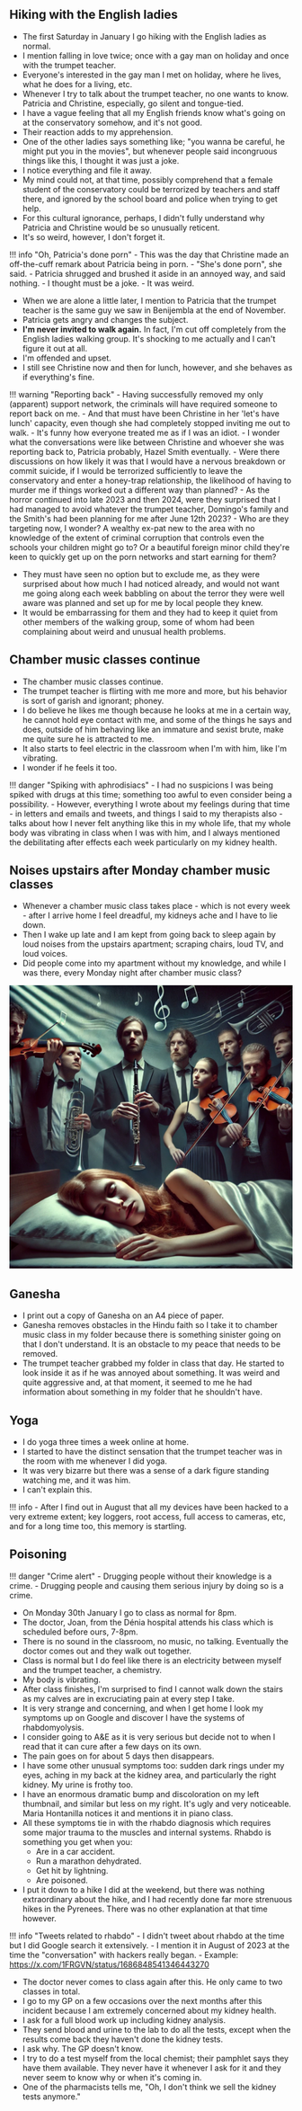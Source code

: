 

## Hiking with the English ladies

- The first Saturday in January I go hiking with the English ladies as normal.
- I mention falling in love twice; once with a gay man on holiday and once with the trumpet teacher. 
- Everyone's interested in the gay man I met on holiday, where he lives, what he does for a living, etc.
- Whenever I try to talk about the trumpet teacher, no one wants to know. Patricia and Christine, especially, go silent and tongue-tied.
- I have a vague feeling that all my English friends know what's going on at the conservatory somehow, and it's not good. 
- Their reaction adds to my apprehension.
- One of the other ladies says something like; "you wanna be careful, he might put you in the movies", but whenever people said incongruous things like this, I thought it was just a joke.
- I notice everything and file it away.
- My mind could not, at that time, possibly comprehend that a female student of the conservatory could be terrorized by teachers and staff there, and ignored by the school board and police when trying to get help. 
- For this cultural ignorance, perhaps, I didn't fully understand why Patricia and Christine would be so unusually reticent.
- It's so weird, however, I don't forget it.

!!! info "Oh, Patricia's done porn"
    - This was the day that Christine made an off-the-cuff remark about Patricia being in porn.
    - "She's done porn", she said.
    - Patricia shrugged and brushed it aside in an annoyed way, and said nothing.
    - I thought must be a joke.
    - It was weird.

- When we are alone a little later, I mention to Patricia that the trumpet teacher is the same guy we saw in Benijembla at the end of November.
- Patricia gets angry and changes the subject.
- **I'm never invited to walk again.** In fact, I'm cut off completely from the English ladies walking group. It's shocking to me actually and I can't figure it out at all. 
- I'm offended and upset.
- I still see Christine now and then for lunch, however, and she behaves as if everything's fine.

!!! warning "Reporting back"
    - Having successfully removed my only (apparent) support network, the criminals will have required someone to report back on me. 
    - And that must have been Christine in her 'let's have lunch' capacity, even though she had completely stopped inviting me out to walk.
    - It's funny how everyone treated me as if I was an idiot.
    - I wonder what the conversations were like between Christine and whoever she was reporting back to, Patricia probably, Hazel Smith eventually.
    - Were there discussions on how likely it was that I would have a nervous breakdown or commit suicide, if I would be terrorized sufficiently to leave the conservatory and enter a honey-trap relationship, the likelihood of having to murder me if things worked out a different way than planned?
    - As the horror continued into late 2023 and then 2024, were they surprised that I had managed to avoid whatever the trumpet teacher, Domingo's family and the Smith's had been planning for me after June 12th 2023?
    - Who are they targeting now, I wonder? A wealthy ex-pat new to the area with no knowledge of the extent of criminal corruption that controls even the schools your children might go to? Or a beautiful foreign minor child they're keen to quickly get up on the porn networks and start earning for them?

- They must have seen no option but to exclude me, as they were surprised about how much I had noticed already, and would not want me going along each week babbling on about the terror they were well aware was planned and set up for me by local people they knew.
- It would be embarrassing for them and they had to keep it quiet from other members of the walking group, some of whom had been complaining about weird and unusual health problems.

## Chamber music classes continue

- The chamber music classes continue.
- The trumpet teacher is flirting with me more and more, but his behavior is sort of garish and ignorant; phoney.
- I do believe he likes me though because he looks at me in a certain way, he cannot hold eye contact with me, and some of the things he says and does, outside of him behaving like an immature and sexist brute, make me quite sure he is attracted to me.
- It also starts to feel electric in the classroom when I'm with him, like I'm vibrating.
- I wonder if he feels it too.

!!! danger "Spiking with aphrodisiacs"
    - I had no suspicions I was being spiked with drugs at this time; something too awful to even consider being a possibility.
    - However, everything I wrote about my feelings during that time - in letters and emails and tweets, and things I said to my therapists also - talks about how I never felt anything like this in my whole life, that my whole body was vibrating in class when I was with him, and I always mentioned the debilitating after effects each week particularly on my kidney health.

## Noises upstairs after Monday chamber music classes

- Whenever a chamber music class takes place - which is not every week - after I arrive home I feel dreadful, my kidneys ache and I have to lie down.
- Then I wake up late and I am kept from going back to sleep again by loud noises from the upstairs apartment; scraping chairs, loud TV, and loud voices.
- Did people come into my apartment without my knowledge, and while I was there, every Monday night after chamber music class?

![Sedating me and coming into my room](../../content/images/sedating/sedating-1.png)

## Ganesha

- I print out a copy of Ganesha on an A4 piece of paper.
- Ganesha removes obstacles in the Hindu faith so I take it to chamber music class in my folder because there is something sinister going on that I don't understand. It is an obstacle to my peace that needs to be removed.
- The trumpet teacher grabbed my folder in class that day. He started to look inside it as if he was annoyed about something. It was weird and quite aggressive and, at that moment, it seemed to me he had information about something in my folder that he shouldn't have.

## Yoga

- I do yoga three times a week online at home.
- I started to have the distinct sensation that the trumpet teacher was in the room with me whenever I did yoga.
- It was very bizarre but there was a sense of a dark figure standing watching me, and it was him.
- I can't explain this.

!!! info
    - After I find out in August that all my devices have been hacked to a very extreme extent; key loggers, root access, full access to cameras, etc, and for a long time too, this memory is startling.

## Poisoning

!!! danger "Crime alert"
    - Drugging people without their knowledge is a crime.
    - Drugging people and causing them serious injury by doing so is a crime.

- On Monday 30th January I go to class as normal for 8pm.
- The doctor, Joan, from the Dénia hospital attends his class which is scheduled before ours, 7-8pm.
- There is no sound in the classroom, no music, no talking. Eventually the doctor comes out and they walk out together.
- Class is normal but I do feel like there is an electricity between myself and the trumpet teacher, a chemistry.
- My body is vibrating.
- After class finishes, I'm surprised to find I cannot walk down the stairs as my calves are in excruciating pain at every step I take.
- It is very strange and concerning, and when I get home I look my symptoms up on Google and discover I have the systems of rhabdomyolysis. 
- I consider going to A&E as it is very serious but decide not to when I read that it can cure after a few days on its own.
- The pain goes on for about 5 days then disappears.
- I have some other unusual symptoms too: sudden dark rings under my eyes, aching in my back at the kidney area, and particularly the right kidney. My urine is frothy too.
- I have an enormous dramatic bump and discoloration on my left thumbnail, and similar but less on my right. It's ugly and very noticeable. Maria Hontanilla notices it and mentions it in piano class.
- All these symptoms tie in with the rhabdo diagnosis which requires some major trauma to the muscles and internal systems. Rhabdo is something you get when you:
    - Are in a car accident.
    - Run a marathon dehydrated.
    - Get hit by lightning.
    - Are poisoned.
- I put it down to a hike I did at the weekend, but there was nothing extraordinary about the hike, and I had recently done far more strenuous hikes in the Pyrenees. There was no other explanation at that time however.

!!! info "Tweets related to rhabdo"
    - I didn't tweet about rhabdo at the time but I did Google search it extensively.
    - I mention it in August of 2023 at the time the "conversation" with hackers really began.
    - Example: https://x.com/1FRGVN/status/1686848541346443270

- The doctor never comes to class again after this. He only came to two classes in total. 
- I go to my GP on a few occasions over the next months after this incident because I am extremely concerned about my kidney health.
- I ask for a full blood work up including kidney analysis. 
- They send blood and urine to the lab to do all the tests, except when the results come back they haven't done the kidney tests.
- I ask why. The GP doesn't know.
- I try to do a test myself from the local chemist; their pamphlet says they have them available. They never have it whenever I ask for it and they never seem to know why or when it's coming in.
- One of the pharmacists tells me, "Oh, I don't think we sell the kidney tests anymore."
